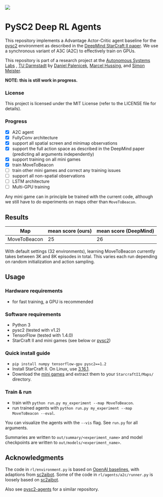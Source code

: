 ![](https://media.giphy.com/media/l1IBilqNEvJnFnMmQ/giphy.gif)

# PySC2 Deep RL Agents

This repository implements a Advantage Actor-Critic agent baseline for the
[pysc2](https://github.com/deepmind/pysc2/)
environment as described in the
[DeepMind StarCraft II paper](https://deepmind.com/documents/110/sc2le.pdf).
We use a synchronous variant of A3C (A2C) to effectively train on GPUs.

This repository is part of a research project at the 
[Autonomous Systems Labs](http://www.ias.informatik.tu-darmstadt.de/) 
, [TU Darmstadt](https://www.tu-darmstadt.de/) by
[Daniel Palenicek](https://github.com/danielpalen),
[Marcel Hussing](https://github.com/marcelhussing), and
[Simon Meister](https://github.com/simonmeister).

**NOTE: this is still work in progress.**

### License

This project is licensed under the MIT License (refer to the LICENSE file for details).

### Progress
- [x] A2C agent
- [x] FullyConv architecture
- [x] support all spatial screen and minimap observations
- [x] support the full action space as described in the DeepMind paper
(predicting all arguments independently)
- [x] support training on all mini games
- [x] train MoveToBeacon
- [ ] train other mini games and correct any training issues
- [ ] support all non-spatial observations
- [ ] LSTM architecture
- [ ] Multi-GPU training

Any mini game can in principle be trained with the current code,
although we still have to do experiments on maps other than `MoveToBeacon`.

## Results

| Map | mean score (ours) | mean score (DeepMind) |
| --- | --- | --- |
| MoveToBeacon | 25 | 26 |

With default settings (32 environments), learning MoveToBeacon currently
takes between 3K and 8K episodes in total.
This varies each run depending on random initialization and action sampling.

## Usage

### Hardware requirements
- for fast training, a GPU is recommended

### Software requirements
- Python 3
- pysc2 (tested with v1.2)
- TensorFlow (tested with 1.4.0)
- StarCraft II and mini games (see below or
  [pysc2](https://github.com/deepmind/pysc2/))

### Quick install guide
- `pip install numpy tensorflow-gpu pysc2==1.2`
- Install StarCraft II. On Linux, use
[3.16.1](http://blzdistsc2-a.akamaihd.net/Linux/SC2.3.16.1.zip).
- Download the
[mini games](https://github.com/deepmind/pysc2/releases/download/v1.2/mini_games.zip)
and extract them to your `StarcraftII/Maps/` directory.

### Train & run
- train with `python run.py my_experiment --map MoveToBeacon`.
- run trained agents with `python run.py my_experiment --map MoveToBeacon --eval`.

You can visualize the agents with the `--vis` flag.
See `run.py` for all arguments.

Summaries are written to `out/summary/<experiment_name>`
and model checkpoints are written to `out/models/<experiment_name>`.


## Acknowledgments
The code in `rl/environment.py` is based on
[OpenAI baselines](https://github.com/openai/baselines/tree/master/baselines/a2c),
with adaptions from
[sc2aibot](https://github.com/pekaalto/sc2aibot).
Some of the code in `rl/agents/a2c/runner.py` is loosely based on
[sc2aibot](https://github.com/pekaalto/sc2aibot).

Also see
[pysc2-agents](https://github.com/xhujoy/pysc2-agents)
for a similar repository.
